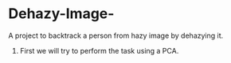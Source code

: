 # Dehazy-Image-
A project to backtrack a person from hazy image by dehazying it. 
1. First we will try to perform the task using a PCA.
